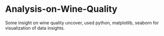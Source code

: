 # Analysis-on-Wine-Quality
Some insight on wine quality uncover, used python, matplotlib, seaborn for visualization of data insights.
